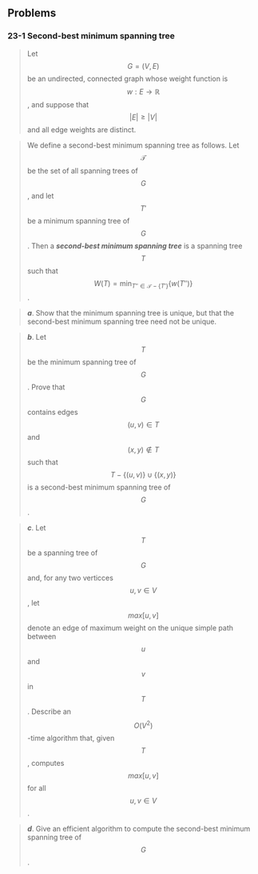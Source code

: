 ## Problems

### 23-1 Second-best minimum spanning tree

> Let $$G = (V, E)$$ be an undirected, connected graph whose weight function is $$w: E \rightarrow \mathbb{R}$$, and suppose that $$|E| \ge |V|$$ and all edge weights are distinct.

> We define a second-best minimum spanning tree as follows. Let $$\mathcal{T}$$ be the set of all spanning trees of $$G$$, and let $$T'$$ be a minimum spanning tree of $$G$$. Then a __*second-best minimum spanning tree*__ is a spanning tree $$T$$ such that $$W(T) = \min_{T'' \in \mathcal{T}-\{T'\}}\{w(T'')\}$$.

> __*a*__. Show that the minimum spanning tree is unique, but that the second-best minimum spanning tree need not be unique.

> __*b*__. Let $$T$$ be the minimum spanning tree of $$G$$. Prove that $$G$$ contains edges $$(u, v) \in T$$ and $$(x, y) \notin T$$ such that $$T - \{(u, v)\} \cup \{(x, y)\}$$ is a second-best minimum spanning tree of $$G$$.

> __*c*__. Let $$T$$ be a spanning tree of $$G$$ and, for any two verticces $$u, v \in V$$, let $$max[u,v]$$ denote an edge of maximum weight on the unique simple path between $$u$$ and $$v$$ in $$T$$. Describe an $$O(V^2)$$-time algorithm that, given $$T$$, computes $$max[u, v]$$ for all $$u, v \in V$$.

> __*d*__. Give an efficient algorithm to compute the second-best minimum spanning tree of $$G$$.


